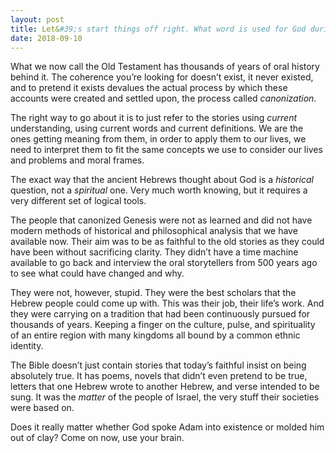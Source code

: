 ```yaml
---
layout: post
title: Let&#39;s start things off right. What word is used for God during this 6 day creation? Perhaps one should first learn the terms used and then re-think what is really going on here. There are multiple Hebrew words used for God throughout the Bible. Why?
date: 2018-09-10
---
```


<p>What we now call the Old Testament has thousands of years of oral history behind it. The coherence you’re looking for doesn’t exist, it never existed, and to pretend it exists devalues the actual process by which these accounts were created and settled upon, the process called <i>canonization</i>.</p><p>The right way to go about it is to just refer to the stories using <i>current</i> understanding, using current words and current definitions. We are the ones getting meaning from them, in order to apply them to our lives, we need to interpret them to fit the same concepts we use to consider our lives and problems and moral frames.</p><p>The exact way that the ancient Hebrews thought about God is a <i>historical</i> question, not a <i>spiritual</i> one. Very much worth knowing, but it requires a very different set of logical tools.</p><p>The people that canonized Genesis were not as learned and did not have modern methods of historical and philosophical analysis that we have available now. Their aim was to be as faithful to the old stories as they could have been without sacrificing clarity. They didn’t have a time machine available to go back and interview the oral storytellers from 500 years ago to see what could have changed and why.</p><p>They were not, however, stupid. They were the best scholars that the Hebrew people could come up with. This was their job, their life’s work. And they were carrying on a tradition that had been continuously pursued for thousands of years. Keeping a finger on the culture, pulse, and spirituality of an entire region with many kingdoms all bound by a common ethnic identity.</p><p>The Bible doesn’t just contain stories that today’s faithful insist on being absolutely true. It has poems, novels that didn’t even pretend to be true, letters that one Hebrew wrote to another Hebrew, and verse intended to be sung. It was the <i>matter</i> of the people of Israel, the very stuff their societies were based on.</p><p>Does it really matter whether God spoke Adam into existence or molded him out of clay? Come on now, use your brain.</p>
